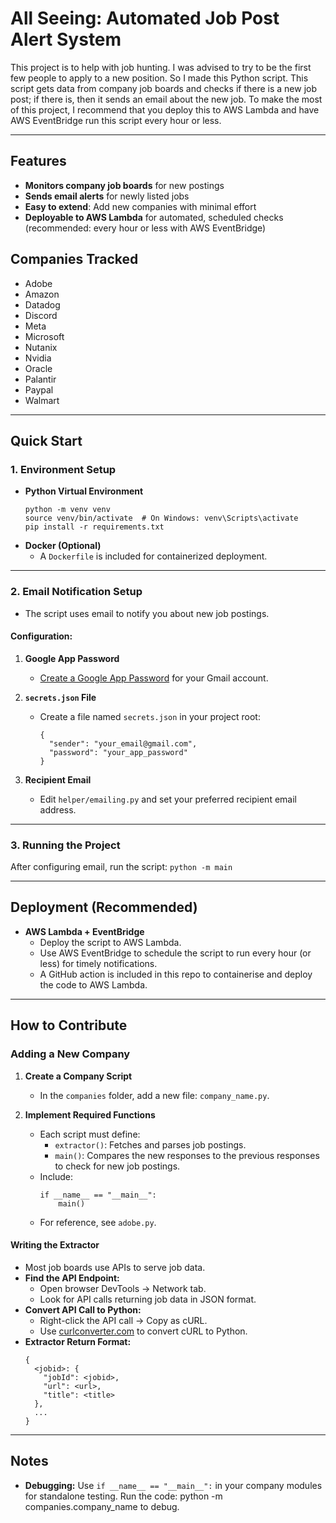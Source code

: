 # All Seeing: Automated Job Post Alert System
This project is to help with job hunting. I was advised to try to be the first few people to apply to a new position. So I made this Python script. This script gets data from company job boards and checks if there is a new job post; if there is, then it sends an email about the new job. To make the most of this project, I recommend that you deploy this to AWS Lambda and have AWS EventBridge run this script every hour or less.

---

## Features

- **Monitors company job boards** for new postings
- **Sends email alerts** for newly listed jobs
- **Easy to extend**: Add new companies with minimal effort
- **Deployable to AWS Lambda** for automated, scheduled checks (recommended: every hour or less with AWS EventBridge)
  
## Companies Tracked

- Adobe
- Amazon
- Datadog
- Discord
- Meta
- Microsoft
- Nutanix
- Nvidia
- Oracle
- Palantir
- Paypal
- Walmart
  
---

## Quick Start

### 1. Environment Setup

- **Python Virtual Environment**
    ```
    python -m venv venv
    source venv/bin/activate  # On Windows: venv\Scripts\activate
    pip install -r requirements.txt
    ```
- **Docker (Optional)**
    - A `Dockerfile` is included for containerized deployment.

---

### 2. Email Notification Setup

- The script uses email to notify you about new job postings.

#### Configuration:

1. **Google App Password**
    - [Create a Google App Password](https://support.google.com/accounts/answer/185833?hl=en) for your Gmail account.

2. **`secrets.json` File**
    - Create a file named `secrets.json` in your project root:
      ```
      {
        "sender": "your_email@gmail.com",
        "password": "your_app_password"
      }
      ```

3. **Recipient Email**
    - Edit `helper/emailing.py` and set your preferred recipient email address.

---

### 3. Running the Project

After configuring email, run the script: ```python -m main```

---

## Deployment (Recommended)

- **AWS Lambda + EventBridge**
    - Deploy the script to AWS Lambda.
    - Use AWS EventBridge to schedule the script to run every hour (or less) for timely notifications.
    - A GitHub action is included in this repo to containerise and deploy the code to AWS Lambda.

---

## How to Contribute

### Adding a New Company

1. **Create a Company Script**
    - In the `companies` folder, add a new file: `company_name.py`.

2. **Implement Required Functions**
    - Each script must define:
        - `extractor()`: Fetches and parses job postings.
        - `main()`: Compares the new responses to the previous responses to check for new job postings.
    - Include:
        ```
        if __name__ == "__main__":
            main()
        ```
    - For reference, see `adobe.py`.

#### Writing the Extractor

- Most job boards use APIs to serve job data.
- **Find the API Endpoint:**
    - Open browser DevTools → Network tab.
    - Look for API calls returning job data in JSON format.
- **Convert API Call to Python:**
    - Right-click the API call → Copy as cURL.
    - Use [curlconverter.com](https://curlconverter.com/) to convert cURL to Python.
- **Extractor Return Format:**
    ```
    {
      <jobid>: {
        "jobId": <jobid>,
        "url": <url>,
        "title": <title>
      },
      ...
    }
    ```

---

## Notes

- **Debugging:** Use `if __name__ == "__main__":` in your company modules for standalone testing. Run the code: python -m companies.company_name to debug.


